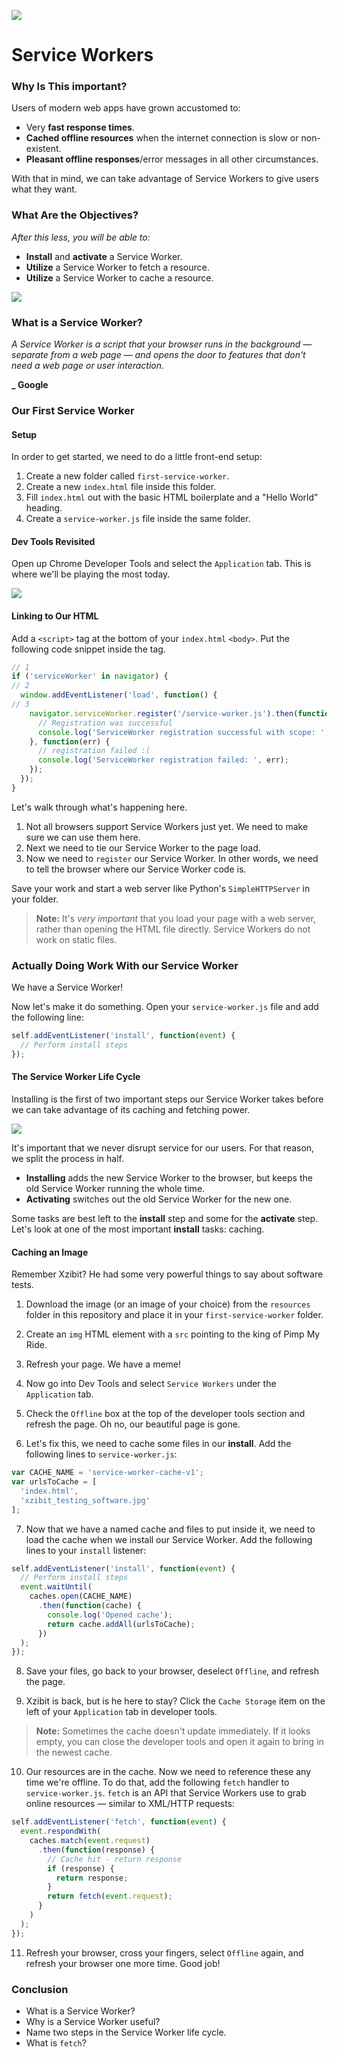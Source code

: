 ![](https://ga-dash.s3.amazonaws.com/production/assets/logo-9f88ae6c9c3871690e33280fcf557f33.png)

# Service Workers

### Why Is This important?

Users of modern web apps have grown accustomed to:

- Very **fast response times**.
- **Cached offline resources** when the internet connection is slow or non-existent.
- **Pleasant offline responses**/error messages in all other circumstances.

With that in mind, we can take advantage of Service Workers to give users what they want.

### What Are the Objectives?
*After this less, you will be able to:*

- **Install** and **activate** a Service Worker.
- **Utilize** a Service Worker to fetch a resource.
- **Utilize** a Service Worker to cache a resource.

![](resources/noService.png)

### What is a Service Worker?

*A Service Worker is a script that your browser runs in the background — separate from a web page — and opens the door to features that don't need a web page or user interaction.* 

**_ Google**

### Our First Service Worker

#### Setup

In order to get started, we need to do a little front-end setup:

1. Create a new folder called `first-service-worker`.
2. Create a new `index.html` file inside this folder.
3. Fill `index.html` out with the basic HTML boilerplate and a "Hello World" heading.
4. Create a `service-worker.js` file inside the same folder.

#### Dev Tools Revisited

Open up Chrome Developer Tools and select the `Application` tab. This is where we'll be playing the most today.

![](resources/swDevTools.png)

#### Linking to Our HTML

Add a `<script>` tag at the bottom of your `index.html` `<body>`. Put the following code snippet inside the tag.

```js
// 1
if ('serviceWorker' in navigator) {
// 2
  window.addEventListener('load', function() {
// 3
    navigator.serviceWorker.register('/service-worker.js').then(function(registration) {
      // Registration was successful
      console.log('ServiceWorker registration successful with scope: ', registration.scope);
    }, function(err) {
      // registration failed :(
      console.log('ServiceWorker registration failed: ', err);
    });
  });
}
```

Let's walk through what's happening here.

1. Not all browsers support Service Workers just yet. We need to make sure we can use them here.
2. Next we need to tie our Service Worker to the page load.
3. Now we need to `register` our Service Worker. In other words, we need to tell the browser where our Service Worker code is.

Save your work and start a web server like Python's `SimpleHTTPServer` in your folder.

>**Note:** It's *very important* that you load your page with a web server, rather than opening the HTML file directly.  Service Workers do not work on static files.

### Actually Doing Work With our Service Worker

We have a Service Worker!

Now let's make it do something. Open your `service-worker.js` file and add the following line:

```js
self.addEventListener('install', function(event) {
  // Perform install steps
});
```

#### The Service Worker Life Cycle

Installing is the first of two important steps our Service Worker takes before we can take advantage of its caching and fetching power.

![](resources/sw-lifecycle.png)

It's important that we never disrupt service for our users. For that reason, we split the process in half.

- **Installing** adds the new Service Worker to the browser, but keeps the old Service Worker running the whole time.
- **Activating** switches out the old Service Worker for the new one.

Some tasks are best left to the **install** step and some for the **activate** step. Let's look at one of the most important **install** tasks: caching.

#### Caching an Image

Remember Xzibit? He had some very powerful things to say about software tests.

1. Download the image (or an image of your choice) from the `resources` folder in this repository and place it in your `first-service-worker` folder.

2. Create an `img` HTML element with a `src` pointing to the king of Pimp My Ride.

3. Refresh your page. We have a meme!

4. Now go into Dev Tools and select `Service Workers` under the `Application` tab.

5. Check the `Offline` box at the top of the developer tools section and refresh the page. Oh no, our beautiful page is gone.

6. Let's fix this, we need to cache some files in our **install**. Add the following lines to `service-worker.js`:

```js
var CACHE_NAME = 'service-worker-cache-v1';
var urlsToCache = [
  'index.html',
  'xzibit_testing_software.jpg'
];
```

7. Now that we have a named cache and files to put inside it, we need to load the cache when we install our Service Worker.  Add the following lines to your `install` listener:

```js
self.addEventListener('install', function(event) {
  // Perform install steps
  event.waitUntil(
    caches.open(CACHE_NAME)
      .then(function(cache) {
        console.log('Opened cache');
        return cache.addAll(urlsToCache);
      })
  );
});
```

8. Save your files, go back to your browser, deselect `Offline`, and refresh the page.

9. Xzibit is back, but is he here to stay? Click the `Cache Storage` item on the left of your `Application` tab in developer tools.

>**Note:** Sometimes the cache doesn't update immediately. If it looks empty, you can close the developer tools and open it again to bring in the newest cache.

10. Our resources are in the cache. Now we need to reference these any time we're offline. To do that, add the following `fetch` handler to `service-worker.js`. `fetch` is an API that Service Workers use to grab online resources — similar to XML/HTTP requests:

```js
self.addEventListener('fetch', function(event) {
  event.respondWith(
    caches.match(event.request)
      .then(function(response) {
        // Cache hit - return response
        if (response) {
          return response;
        }
        return fetch(event.request);
      }
    )
  );
});
```

11. Refresh your browser, cross your fingers, select `Offline` again, and refresh your browser one more time. Good job!

### Conclusion

- What is a Service Worker?
- Why is a Service Worker useful?
- Name two steps in the Service Worker life cycle.
- What is `fetch`?
